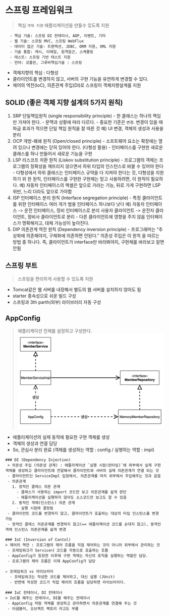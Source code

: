 # 스프링 프레임워크
> 핵심 `객체 지향` 애플리케이션을 만들수 있도록 지원
 ```text
   - 핵심 기술: 스프링 DI 컨테이너, AOP, 이벤트, 기타
   - 웹 기술: 스프링 MVC, 스프링 WebFlux
   - 데이터 접근 기술: 트랜잭션, JDBC, ORM 지원, XML 지원
   - 기술 통합: 캐시, 이메일, 원격접근, 스케줄링
   - 테스트: 스프링 기반 테스트 지원
   - 언어: 코틀린, 그루비핵심기술 : 스프링 
 ```
 - 객체지향의 핵심 : 다형성
 - 클라이언트를 변경하지 않고, 서버의 구현 기능을 유연하게 변경할 수 있다.
 - 제어의 역전(IoC), 의존관계 주입(DI)로 스프링이 객체지향설계를 지원

 ## SOLID (좋은 객체 지향 설계의 5가지 원칙)
   1. SRP 단일책임원칙 (single responsibility principle)
     - 한 클래스는 하나의 책임만 가져야 한다. 
     - 문맥과 상황에 따라 다르다.
     - 중요한 기준은 `변경`. 변경이 있을 때 파급 효과가 적으면 단일 책임 원칙을 잘 따른 것 
       예) UI 변경, 객체의 생성과 사용을 분리
   2. OCP 개방-폐쇄 원칙 (Open/closed principle)
     - 소프트웨어 요소는 확장에는 열려 있으나 변경에는 닫혀 있어야 한다. (다형성 활용)
     - 인터페이스를 구현한 새로운 클래스를 하나 만들어서 새로운 기능을 구현
   3. LSP 리스코프 치환 원칙 (Liskov substitution principle)
     - 프로그램의 객체는 프로그램의 정확성을 깨뜨리지 않으면서 하위 타입의 인스턴스로 바꿀 수 있어야 한다
     - 다형성에서 하위 클래스는 인터페이스 규약을 다 지켜야 한다는 것, 다형성을 지원하기 위 한 원칙, 인터페이스를 구현한 구현체는 믿고 사용하려면, 이 원칙이 필요하다.
       예) 자동차 인터페이스의 엑셀은 앞으로 가라는 기능, 뒤로 가게 구현하면 LSP 위반, 느리 더라도 앞으로 가야함
   4. ISP 인터페이스 분리 원칙 (Interface segregation principle)
     - 특정 클라이언트를 위한 인터페이스 여러 개가 범용 인터페이스 하나보다 낫다 
       예) 자동차 인터페이스 -> 운전 인터페이스, 정비 인터페이스로 분리 사용자 클라이언트 -> 운전자 클라이언트, 정비사 클라이언트로 분리
     - 다른 클라이언트에 영향을 주지 않음 인터페이스가 명확해지고, 대체 가능성이 높아진다.
   5. DIP 의존관계 역전 원칙 (Dependency inversion principle)
     - 프로그래머는 “추상화에 의존해야지, 구체화에 의존하면 안된다.” 의존성 주입은 이 원칙 을 따르는 방법 중 하나다.
       즉, 클라이언트가 interface만 바라봐야지, 구현체를 바라보고 알면 안됨

 ## 스프링 부트
 > 스프링을 편리하게 사용할 수 있도록 지원
   - Tomcat같은 웹 서버를 내장해서 별도의 웹 서버를 설치하지 않아도 됨
   - starter 종속성으로 쉬운 빌드 구성
   - 스프링과 3th parth(외부) 라이브러리 자동 구성

 ## AppConfig
 > 애플리케이션 전체를 설정하고 구성한다.
 ![Spring_생성자](Spring.assets/spring_DIP.png)
   - 애플리케이션의 실제 동작에 필요한 구현 객체를 생성
   - 객체의 생성과 연결 담당
   - So, 관심사 분리 완료 (객체를 생성하는 역할 : config / 실행하는 역할 : impl)
   
    ### DI (Dependency Injection)
     > 의존성 주입 (의존성 관계) : 애플리케이션 `실행 시점(런타임)`에 외부에서 실제 구현 객체를 생성하고 클라이언트에 전달해서 클라이언트와 서버의 실제 의존관계가 연결 되는 것
     - 클라이언트인 ServiceImpl 입장에서, 의존관계를 마치 외부에서 주입해주는 것과 같음
     - 의존관계
       1. 정적인 클래스 의존 관계
         - 클래스가 사용하는 import 코드만 보고 의존관계를 쉽게 판단 
         - 애플리케이션을 실행하지 않아도 소스코드만 보고도 알 수 있음
       2. 동적인 객체(인스턴스) 의존 관계
         - 실행 시점에 결정됨
     - 클라이언트 코드를 변경하지 않고, 클라이언트가 호출하는 대상의 타입 인스턴스를 변경 가능
     - 정적인 클래스 의존관계를 변경하지 않고(== 애플리케이션 코드를 손대지 않고), 동적인 객체 인스턴스 의존관계를 쉽게 변경

    ### IoC (Inversion of Contol)
    > 제어의 역전 : 프로그램의 제어 흐름을 직접 제어하는 것이 아니라 외부에서 관리하는 것
     - 프레임워크가 Service나 코드를 자동으로 호출하는 흐름
     - AppConfig가 등장한 이후에 구현 객체는 자신의 로직을 실행하는 역할만 담당. 
     - 프로그램의 제어 흐름은 이제 AppConfig가 담당
 
    ✍️ 프레임워크 vs 라이브러리
      - 프레임워크는 작성한 코드를 제어하고, 대신 실행 (JUnit)
      - 반면에 작성한 코드가 직접 제어의 흐름을 담당하면 라이브러리다.

    ### IoC 컨테이너, DI 컨테이너
    > IoC를 해주는 컨테이너, DI를 해주는 컨테이너
     - AppConfig 처럼 객체를 생성하고 관리하면서 의존관계를 연결해 주는 것
     - 어샘블러, 오브젝트 팩토리 라고도 부름

 
